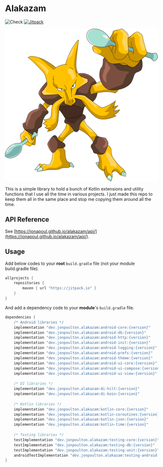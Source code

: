 # Alakazam

![Check](https://github.com/jonapoul/alakazam/actions/workflows/check.yml/badge.svg)
[![Jitpack](https://jitpack.io/v/jonapoul/alakazam.svg)](https://jitpack.io/#jonapoul/alakazam)

![Alakazam](img/alakazam.png)

This is a simple library to hold a bunch of Kotlin extensions and utility functions that I use all the time in various
projects. I just made this repo to keep them all in the same place and stop me copying them around all the time.

## API Reference

See [https://jonapoul.github.io/alakazam/api/](https://jonapoul.github.io/alakazam/api/).

## Usage

Add below codes to your **root** `build.gradle` file (not your module build.gradle file).

```gradle
allprojects {
    repositories {
        maven { url "https://jitpack.io" }
    }
}
```

And add a dependency code to your **module**'s `build.gradle` file.

```gradle
dependencies {
    /* Android libraries */
    implementation "dev.jonpoulton.alakazam:android-core:{version}"
    implementation "dev.jonpoulton.alakazam:android-db:{version}"
    implementation "dev.jonpoulton.alakazam:android-http:{version}"
    implementation "dev.jonpoulton.alakazam:android-init:{version}"
    implementation "dev.jonpoulton.alakazam:android-logging:{version}"
    implementation "dev.jonpoulton.alakazam:android-prefs:{version}"
    implementation "dev.jonpoulton.alakazam:android-theme:{version}"
    implementation "dev.jonpoulton.alakazam:android-ui-core:{version}"
    implementation "dev.jonpoulton.alakazam:android-ui-compose:{version}"
    implementation "dev.jonpoulton.alakazam:android-ui-view:{version}"
    
    /* DI libraries */
    implementation "dev.jonpoulton.alakazam:di-hilt:{version}"
    implementation "dev.jonpoulton.alakazam:di-koin:{version}"
        
    /* Kotlin libraries */
    implementation "dev.jonpoulton.alakazam:kotlin-core:{version}"
    implementation "dev.jonpoulton.alakazam:kotlin-coroutines:{version}"
    implementation "dev.jonpoulton.alakazam:kotlin-json:{version}"
    implementation "dev.jonpoulton.alakazam:kotlin-time:{version}"

    /* Testing libraries */
    testImplementation "dev.jonpoulton.alakazam:testing-core:{version}"
    testImplementation "dev.jonpoulton.alakazam:testing-db:{version}"
    testImplementation "dev.jonpoulton.alakazam:testing-unit:{version}"
    androidTestImplementation "dev.jonpoulton.alakazam:testing-android:{version}"
}
```
